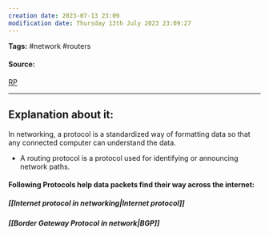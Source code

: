 ```yaml
---
creation date: 2023-07-13 23:09
modification date: Thursday 13th July 2023 23:09:27
---
```


**Tags:** #network #routers 

#### Source:
[RP](https://www.cloudflare.com/learning/network-layer/what-is-routing/)

--------------------------------------

## Explanation about it:

In networking, a protocol is a standardized way of formatting data so that any connected computer can understand the data.

* A routing protocol is a protocol used for identifying or announcing network paths.

#### Following Protocols help data packets find their way across the internet:

##### [[Internet protocol in networking|Internet protocol]]

##### [[Border Gateway Protocol in network|BGP]]